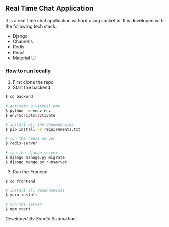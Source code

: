 ## Real Time Chat Application

It is a real time chat application without using socket.io. It is developed with the following tech stack.

- Django
- Channels
- Redis
- React
- Material UI

### How to run locally

1. First clone the repo
2. Start the backend

```bash
$ cd backend

# activate a virtual env
$ python -m venv env
$ env\Scripts\activate

# install all the dependencies
$ pip install -r requirements.txt

# run the redis server
$ redis-server

# run the django server
$ django manage.py migrate
$ django mange.py runserver
```

3. Run the Fronend

```bash
$ cd frontend

# install all dependencies
$ yarn install

# run the server
$ npm start
```

_Developed By Sandip Sadhukhan_
